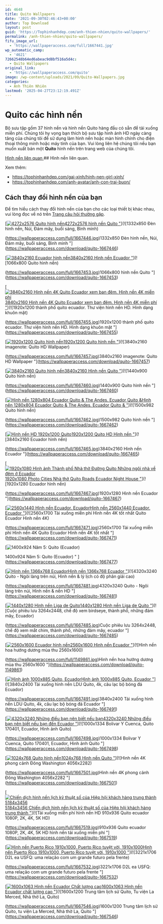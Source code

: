 ```yaml
---
id: 4648
title: Quito Wallpapers
date: '2021-09-30T02:46:43+00:00'
author: Top Download
layout: post
guid: 'https://Tophinhanhdep.com/anh-thien-nhien/quito-wallpapers/'
permalink: /anh-thien-nhien/quito-wallpapers/
fifu_image_url:
  - 'https://wallpaperaccess.com/full/1667441.jpg'
wp_automatic_camp:
  - '4621'
72662548b64ed6abeac9d8bf516a5d4c:
  - Quito Wallpapers
original_link:
  - 'https://wallpaperaccess.com/quito'
image: /wp-content/uploads/2021/09/Quito-Wallpapers.jpg
categories:
  - Ảnh Thiên Nhiên
lastmod: '2025-04-27T23:12:19.491Z'
---
```

# Quito các hình nền

Bộ sưu tập gồm 37 hình nền và hình nền Quito hàng đầu có sẵn để tải xuống miễn phí. Chúng tôi hy vọng bạn thích bộ sưu tập hình ảnh HD ngày càng tăng của chúng tôi để sử dụng làm hình nền hoặc màn hình chính cho điện thoại thông minh hoặc máy tính của bạn. Vui lòng liên hệ chúng tôi nếu bạn muốn xuất bản một **Quito** hình nền trên trang web của chúng tôi.

[Hình nền liên quan ](#related) ## Hình nền liên quan.

   
 Xem thêm:

   
- <https://tophinhanhdep.com/gai-xinh/hinh-nen-girl-xinh/>
- <https://tophinhanhdep.com/anh-avatar/anh-con-trai-buon/>

## Cách thay đổi hình nền của bạn

Để tìm hiểu cách thay đổi hình nền của bạn cho các loại thiết bị khác nhau, vui lòng đọc về nó trên [Trang câu hỏi thường gặp](https://tophinhanhdep.com/faq/).

  
[[![4272x2576 Quito hình nền](https://wallpaperaccess.com/full/1667441.jpg)4272x2576 hình nền Quito "](https://wallpaperaccess.com/download/quito-1667441)](![1332x850 Đèn hình nền, Núi, Đám mây, buổi sáng, Bình minh)

(https://wallpaperaccess.com/full/1667446.jpg)1332x850 Đèn hình nền, Núi, Đám mây, buổi sáng, Bình minh "](https://wallpaperaccess.com/download/quito-1667446)

[[![3840x2160 Ecuador hình nền](https://wallpaperaccess.com/full/1667452.jpg)3840x2160 Hình nền Ecuador "](https://wallpaperaccess.com/download/quito-1667452)](![1066x800 Quito hình nền)

(https://wallpaperaccess.com/full/1667453.jpg)1066x800 hình nền Quito "](https://wallpaperaccess.com/download/quito-1667453)

[[![3840x2160 Hình nền 4K Quito Ecuador xem ban đêm.  Hình nền 4K miễn phí](https://wallpaperaccess.com/full/363885.jpg)3840x2160 Hình nền 4K Quito Ecuador xem ban đêm. Hình nền 4K miễn phí "](https://wallpaperaccess.com/download/quito-363885)](![1920x1200 thành phố quito ecuador.  Thư viện hình nền HD.  Hình dạng khuôn mặt)

(https://wallpaperaccess.com/full/1667455.jpg)1920x1200 thành phố quito ecuador. Thư viện hình nền HD. Hình dạng khuôn mặt "](https://wallpaperaccess.com/download/quito-1667455)

[[![1920x1200 Quito hình nền](https://wallpaperaccess.com/full/1667456.jpg)1920x1200 Quito hình nền "](https://wallpaperaccess.com/download/quito-1667456)](![3840x2160 imagenote: Quito HD Wallpaper)

(https://wallpaperaccess.com/full/1667457.jpg)3840x2160 imagenote: Quito HD Wallpaper "](https://wallpaperaccess.com/download/quito-1667457)

[[![3840x2160 Quito hình nền](https://wallpaperaccess.com/full/1667459.jpg)3840x2160 Hình nền Quito "](https://wallpaperaccess.com/download/quito-1667459)](![1440x900 Quito hình nền)

(https://wallpaperaccess.com/full/1667460.jpg)1440x900 Quito hình nền "](https://wallpaperaccess.com/download/quito-1667460)

[[![Hình nền 1280x804 Ecuador Quito & The Andes.  Ecuador Quito &](https://wallpaperaccess.com/full/1667461.jpg)Hình nền 1280x804 Ecuador Quito &amp; The Andes. Ecuador Quito &amp; "](https://wallpaperaccess.com/download/quito-1667461)](![1500x982 Quito hình nền)

(https://wallpaperaccess.com/full/1667462.jpg)1500x982 Quito hình nền "](https://wallpaperaccess.com/download/quito-1667462)

[[![Hình nền HD 1920x1200 Quito](https://wallpaperaccess.com/full/1667464.jpg)1920x1200 Quito HD Hình nền "](https://wallpaperaccess.com/download/quito-1667464)](![3840x2160 Ecuador hình nền)

(https://wallpaperaccess.com/full/1667465.jpg)3840x2160 Hình nền Ecuador "](https://wallpaperaccess.com/download/quito-1667465)

[[![1920x1080 Hình ảnh Thành phố Nhà thờ Đường Quito Những ngôi nhà về đêm ở Ecuador](https://wallpaperaccess.com/full/1667466.jpg)1920x1080 Photo Cities Nhà thờ Quito Roads Ecuador Night House "](https://wallpaperaccess.com/download/quito-1667466)](![1920x1280 Ecuador hình nền)

(https://wallpaperaccess.com/full/1667467.jpg)1920x1280 Hình nền Ecuador "](https://wallpaperaccess.com/download/quito-1667467)

[[![2560x1440 Hình nền Ecuador.  Ecuador](https://wallpaperaccess.com/full/1667469.jpg)Hình nền 2560x1440 Ecuador. Ecuador "](https://wallpaperaccess.com/download/quito-1667469)](![2560x1700 Tải xuống miễn phí Hình nền 4K tốt nhất Quito Ecuador Hình nền 4K)

(https://wallpaperaccess.com/full/1667471.jpg)2560x1700 Tải xuống miễn phí Hình nền 4K Quito Ecuador Hình nền 4K tốt nhất "](https://wallpaperaccess.com/download/quito-1667471)

[![1400x924 Năm 5: Quito (Ecuador)](https://wallpaperaccess.com/full/1667477.jpg)

1400x924 Năm 5: Quito (Ecuador) " ](https://wallpaperaccess.com/download/quito-1667477)

[[![Hình nền 1366x768 Ecuador](https://wallpaperaccess.com/full/1667480.jpg)Hình nền 1366x768 Ecuador "](https://wallpaperaccess.com/download/quito-1667480)](![4320x3240 Quito - Ngôi làng trên núi, Hình nền & lý lịch có độ phân giải cao)

(https://wallpaperaccess.com/full/1667481.jpg)4320x3240 Quito - Ngôi làng trên núi, Hình nền &amp; nền HD "](https://wallpaperaccess.com/download/quito-1667481)

[[![1440x1280 Hình nền Liga de Quito](https://wallpaperaccess.com/full/1667484.jpg)1440x1280 Hình nền Liga de Quito "](https://wallpaperaccess.com/download/quito-1667484)](![Cuộc phiêu lưu 3264x2448, chế độ xem birdseye, thành phố, những đám mây, Ecuador)

(https://wallpaperaccess.com/full/1667485.jpg)Cuộc phiêu lưu 3264x2448, chế độ xem mắt chim, thành phố, những đám mây, ecuador "](https://wallpaperaccess.com/download/quito-1667485)

[[![2560x1600 Ecuador hình nền](https://wallpaperaccess.com/full/1667487.jpg)2560x1600 Hình nền Ecuador "](https://wallpaperaccess.com/download/quito-1667487)](![Hình nền hoa hướng dương mùa thu 2560x1600)

(https://wallpaperaccess.com/full/1149861.jpg)Hình nền hoa hướng dương mùa thu 2560x1600 "](https://wallpaperaccess.com/download/quito-1149861)

[[![Hình ảnh 1000x885 Quito, Ecuador](https://wallpaperaccess.com/full/1667490.jpg)Hình ảnh 1000x885 Quito, Ecuador "](https://wallpaperaccess.com/download/quito-1667490)](![3840x2400 Tải xuống hình nền LDU Quito, 4k, câu lạc bộ bóng đá Ecuador)

(https://wallpaperaccess.com/full/1667491.jpg)3840x2400 Tải xuống hình nền LDU Quito, 4k, câu lạc bộ bóng đá Ecuador "](https://wallpaperaccess.com/download/quito-1667491)

[[![4320x3240 Những điều bạn nên biết nếu bạn](https://wallpaperaccess.com/full/1667496.jpg)4320x3240 Những điều bạn nên biết nếu bạn đến Ecuador "](https://wallpaperaccess.com/download/quito-1667496)](![1000x1334 Bolivar Y Cuenca, Quito 170401, Ecuador, Hình ảnh Quito)

(https://wallpaperaccess.com/full/1667498.jpg)1000x1334 Bolivar Y Cuenca, Quito 170401, Ecuador, Hình ảnh Quito "](https://wallpaperaccess.com/download/quito-1667498)

[[![1024x768 Quito hình nền](https://wallpaperaccess.com/full/1667499.jpg)1024x768 Hình nền Quito "](https://wallpaperaccess.com/download/quito-1667499)](![Hình nền 4K phong cảnh Đông Washington 4056x2282)

(https://wallpaperaccess.com/full/1667501.jpg)Hình nền 4K phong cảnh Đông Washington 4056x2282 "](https://wallpaperaccess.com/download/quito-1667501)

[[![Chiến dịch hình nền lịch kỹ thuật số của Hiệp hội khách hàng trung thành 5184x3456](https://wallpaperaccess.com/full/1667502.jpg)5184x3456 Chiến dịch hình nền lịch kỹ thuật số của Hiệp hội khách hàng trung thành "](https://wallpaperaccess.com/download/quito-1667502)](![Tải xuống miễn phí hình nền HD 910x936 Quito ecuador 1080P, 2K, 4K, 5K HD)

(https://wallpaperaccess.com/full/1667519.jpg)910x936 Quito ecuador 1080P, 2K, 4K, 5K HD hình nền tải xuống miễn phí "](https://wallpaperaccess.com/download/quito-1667519)

[[![Hình nền Puerto Rico 1910x1000, Puerto Rico tuyệt vời, 1910x1000](https://wallpaperaccess.com/full/1667528.jpg)Hình nền Puerto Rico 1910x1000, Puerto Rico tuyệt vời, 1910x1000 "](https://wallpaperaccess.com/download/quito-1667528)](![3221x1706 D2L ea USFQ: uma relação com um grande futuro pela frente)

(https://wallpaperaccess.com/full/1667532.jpg)3221x1706 D2L ea USFQ: uma relação com um grande futuro pela frente "](https://wallpaperaccess.com/download/quito-1667532)

[[![1600x1063 Hình nền Ecuador Chất lượng cao](https://wallpaperaccess.com/full/1667544.jpg)1600x1063 Hình nền Ecuador chất lượng cao "](https://wallpaperaccess.com/download/quito-1667544)](![1600x1200 Trung tâm lịch sử Quito, Tu viện La Merced, Nhà thờ La, Quito)

(https://wallpaperaccess.com/full/1667546.jpg)1600x1200 Trung tâm lịch sử Quito, tu viện La Merced, Nhà thờ La, Quito "](https://wallpaperaccess.com/download/quito-1667546)
